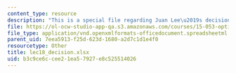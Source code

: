 ```yaml
---
content_type: resource
description: "This is a special file regarding Juan Lee\u2019s decision."
file: https://ol-ocw-studio-app-qa.s3.amazonaws.com/courses/15-053-optimization-methods-in-management-science-spring-2013/b3c9ce6ccee21ea57927e8c525514026_lec18_decision.xlsx
file_type: application/vnd.openxmlformats-officedocument.spreadsheetml.sheet
parent_uid: 7eea5913-f25d-623d-1680-a2d7c1d1e4f0
resourcetype: Other
title: lec18_decision.xlsx
uid: b3c9ce6c-cee2-1ea5-7927-e8c525514026
---
```


